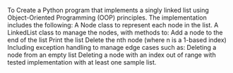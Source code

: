 To Create a Python program that implements a singly linked list using Object-Oriented Programming (OOP) principles. The implementation includes the following: A Node class to represent each node in the list. A LinkedList class to manage the nodes, with methods to: Add a node to the end of the list Print the list Delete the nth node (where n is a 1-based index) Including exception handling to manage edge cases such as: Deleting a node from an empty list Deleting a node with an index out of range with tested implementation with at least one sample list.
